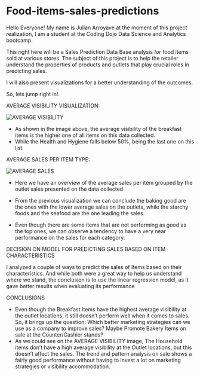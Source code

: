 # Food-items-sales-predictions
Hello Everyone! My name is Julian Arroyave at the moment of this project realization, 
I am a student at the Coding Dojo Data Science and Analytics bootcamp.

This right here will be a Sales Prediction Data Base analysis for food items sold at various stores.
The subject of this project is to help the retailer understand the properties 
of products and outlets that play crucial roles in predicting sales.

I will also present visualizations for a better understanding of the outcomes.

So, lets jump right in!.

AVERAGE VISIBILITY VISUALIZATION:

![AVERAGE VISIBILITY](https://user-images.githubusercontent.com/92410034/150920423-ddc78f91-0416-462c-9b0d-6c1a5c7d0ffa.png)


- As shown in the image above, the average visibility of the breakfast items is the higher one
of all items on this data collected.
- While the Health and Hygiene falls below 50%, being the last one on this list.

AVERAGE SALES PER ITEM TYPE:

![AVERAGE SALES](https://user-images.githubusercontent.com/92410034/150920865-f476c805-482d-4b9d-8367-ee610ae92340.png)

- Here we have an overview of the average sales per item grouped by the outlet sales presented on the data collected

- From the previous visualization we can conclude the baking good are the ones with the lower average sales on the outlets, while the starchy foods and  the seafood are the one leading the sales.
- Even though there are some items that are not performing as good as the top ones, we can observe a tendency to have a very near performance on the sales for each category.

DECISION ON MODEL FOR PREDICTING SALES BASED ON ITEM CHARACTERISTICS

I analyzed a couple of ways to predict the sales of Items based on their characteristics. And while both were a great way to help us understand where we stand, the conclusion is to use the linear regression model, as it gave better results when evaluating its performance

CONCLUSIONS

- Even though the Breakfast Items have the highest average visibility at the outlet locations, it still doesn’t perform well when it comes to sales. So, it brings up the question: Which better marketing strategies can we use as a company to improve sales? Maybe Promote Bakery Items on sale at the Counter/Cashier stands?
- As we could see on the AVERAGE VISIBILITY image, The Household items don’t have a high average visibility at the Outlet locations, but this doesn’t affect the sales. The trend and pattern analysis on sale shows a fairly good performance without having to invest a lot on marketing strategies or visibility accommodation.


